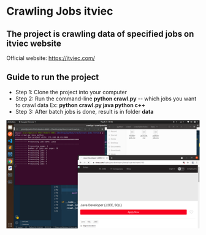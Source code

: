 # Crawling Jobs itviec

## The project is crawling data of specified jobs on itviec website
Official website: https://itviec.com/

## Guide to run the project
* Step 1: Clone the project into your computer
* Step 2: Run the command-line <b>python crawl.py</b> -- which jobs you want to crawl data Ex: <b>python crawl.py java python c++</b>
* Step 3: After batch jobs is done, result is in folder <b>data</b>

<img src='https://github.com/owfdataboy/crawl-jobs-itviec/blob/master/Screenshot%20from%202021-09-23%2000-06-53.png?raw=true' alt='result in there'></img>
